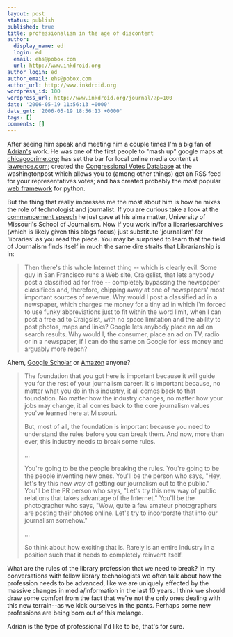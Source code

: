 ```yaml
---
layout: post
status: publish
published: true
title: professionalism in the age of discontent
author:
  display_name: ed
  login: ed
  email: ehs@pobox.com
  url: http://www.inkdroid.org
author_login: ed
author_email: ehs@pobox.com
author_url: http://www.inkdroid.org
wordpress_id: 100
wordpress_url: http://www.inkdroid.org/journal/?p=100
date: '2006-05-19 11:56:13 +0000'
date_gmt: '2006-05-19 18:56:13 +0000'
tags: []
comments: []
---
```

<p>After seeing him speak and meeting him a couple times I'm a big fan of <a href="http://www.holovaty.com/blog">Adrian's</a> work. He was one of the first people to "mash up" google maps at <a href="http://chicagocrime.org">chicagocrime.org</a>; has set the bar for local online media content at <a href="http://lawrence.com">lawrence.com</a>; created the <a href="http://projects.washingtonpost.com/congress/">Congressional Votes Database</a> at the washingtonpost which allows you to (among other things) get an RSS feed for your representatives votes; and has created probably the most popular <a href="http://djangoproject.com">web framework</a> for python.</p>
<p>But the thing that really impresses me the most about him is how he mixes the role of technologist and journalist. If you are curious take a look at the <a href="http://www.holovaty.com/blog/archive/2006/05/15/0110">commencement speech</a> he just gave at his alma matter, University of Missouri's School of Journalism. Now if you work in/for a libraries/archives (which is likely given this blogs focus) just substitute 'journalism' for 'libraries' as you read the piece. You may be surprised to learn that the field of Journalism finds itself in much the same dire straits that Librarianship is in:</p>
<blockquote><p>
Then there's this whole Internet thing -- which is clearly evil. Some guy in San Francisco runs a Web site, Craigslist, that lets anybody post a classified ad for free -- completely bypassing the newspaper classifieds and, therefore, chipping away at one of newspapers' most important sources of revenue. Why would I post a classified ad in a newspaper, which charges me money for a tiny ad in which I'm forced to use funky abbreviations just to fit within the word limit, when I can post a free ad to Craigslist, with no space limitation and the ability to post photos, maps and links? Google lets anybody place an ad on search results. Why would I, the consumer, place an ad on TV, radio or in a newspaper, if I can do the same on Google for less money and arguably more reach?
</p></blockquote>
<p>Ahem, <a href="http://scholar.google.com">Google Scholar</a> or <a href="http://amazon.com">Amazon</a> anyone?</p>
<blockquote><p>
The foundation that you got here is important because it will guide you for the rest of your journalism career. It's important because, no matter what you do in this industry, it all comes back to that foundation. No matter how the industry changes, no matter how your jobs may change, it all comes back to the core journalism values you've learned here at Missouri.</p>
<p>But, most of all, the foundation is important because you need to understand the rules before you can break them. And now, more than ever, this industry needs to break some rules.</p>
<p>...</p>
<p>You're going to be the people breaking the rules. You're going to be the people inventing new ones. You'll be the person who says, "Hey, let's try this new way of getting our journalism out to the public." You'll be the PR person who says, "Let's try this new way of public relations that takes advantage of the Internet." You'll be the photographer who says, "Wow, quite a few amateur photographers are posting their photos online. Let's try to incorporate that into our journalism somehow."</p>
<p>...</p>
<p>So think about how exciting that is. Rarely is an entire industry in a position such that it needs to completely reinvent itself.</p>
</blockquote>
<p>What are the rules of the library profession that we need to break? In my conversations with fellow library technologists we often talk about how the profession needs to be advanced, like we are uniquely effected by the massive changes in media/information in the last 10 years. I think we should draw some comfort from the fact that we're not the only ones dealing with this new terrain--as we kick ourselves in the pants. Perhaps some new professions are being born out of this melange.</p>
<p>Adrian is the type of professional I'd like to be, that's for sure.</p>
